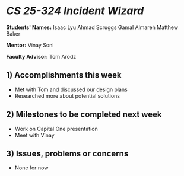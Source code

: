 # *CS 25-324 Incident Wizard*

**Students' Names:**
Isaac Lyu
Ahmad Scruggs
Gamal Almareh
Matthew Baker

**Mentor:**
Vinay Soni

**Faculty Advisor:**
Tom Arodz

## 1) Accomplishments this week ##
   - Met with Tom and discussed our design plans
   - Researched more about potential solutions 

## 2) Milestones to be completed next week ##
   - Work on Capital One presentation
   - Meet with Vinay

## 3) Issues, problems or concerns ##
   - None for now
   


